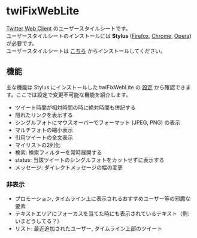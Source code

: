 # twiFixWebLite
[Twitter Web Client](https://twitter.com/) のユーザースタイルシートです。  
ユーザースタイルシートのインストールには **Stylus** ([Firefox](https://addons.mozilla.org/ja/firefox/addon/styl-us/), [Chrome](https://chrome.google.com/webstore/detail/stylus/clngdbkpkpeebahjckkjfobafhncgmne), [Opera](https://addons.opera.com/ja/extensions/details/stylus/)) が必要です。  
ユーザースタイルシートは [こちら](https://raw.githubusercontent.com/AviSynthPlus/twiFixWebLite/master/twiFixWebLite.user.css) からインストールしてください。

## 機能
主な機能は Stylus にインストールした twiFixWebLite の [設定](https://i.imgur.com/CaH4veD.png) から確認できます。ここでは設定で変更不可能な機能を紹介します。

* ツイート時間が相対時間の時に絶対時間も併記する
* 隠れたリンクを表示する
* シングルフォトにマウスオーバーでフォーマット (JPEG, PNG) の表示
* マルチフォトの縮小表示
* 引用ツイートの全文表示
* マイリストの2列化
* 検索: 検索フィルターを常時展開する
* status: 当該ツイートのシングルフォトをカットせずに表示する
* メッセージ: ダイレクトメッセージの幅の変更

### 非表示
* プロモーション, タイムライン上に表示されるおすすめユーザー等の邪魔な要素
* テキストエリアにフォーカスを当てた時にも表示されているテキスト（例: いまどうしてる？）
* リスト: 最近追加されたユーザー, タイムライン上部のツイート